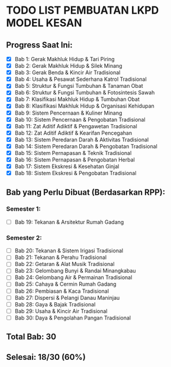 # TODO LIST PEMBUATAN LKPD MODEL KESAN

## Progress Saat Ini:
- [x] Bab 1: Gerak Makhluk Hidup & Tari Piring
- [x] Bab 2: Gerak Makhluk Hidup & Silek Minang  
- [x] Bab 3: Gerak Benda & Kincir Air Tradisional
- [x] Bab 4: Usaha & Pesawat Sederhana Katrol Tradisional
- [x] Bab 5: Struktur & Fungsi Tumbuhan & Tanaman Obat
- [x] Bab 6: Struktur & Fungsi Tumbuhan & Fotosintesis Sawah
- [x] Bab 7: Klasifikasi Makhluk Hidup & Tumbuhan Obat
- [x] Bab 8: Klasifikasi Makhluk Hidup & Organisasi Kehidupan
- [x] Bab 9: Sistem Pencernaan & Kuliner Minang
- [x] Bab 10: Sistem Pencernaan & Pengobatan Tradisional
- [x] Bab 11: Zat Aditif Adiktif & Pengawetan Tradisional
- [x] Bab 12: Zat Aditif Adiktif & Kearifan Pencegahan
- [x] Bab 13: Sistem Peredaran Darah & Aktivitas Tradisional
- [x] Bab 14: Sistem Peredaran Darah & Pengobatan Tradisional
- [x] Bab 15: Sistem Pernapasan & Teknik Tradisional
- [x] Bab 16: Sistem Pernapasan & Pengobatan Herbal
- [x] Bab 17: Sistem Ekskresi & Kesehatan Ginjal
- [x] Bab 18: Sistem Ekskresi & Pengobatan Tradisional

## Bab yang Perlu Dibuat (Berdasarkan RPP):

### Semester 1:
- [ ] Bab 19: Tekanan & Arsitektur Rumah Gadang

### Semester 2:
- [ ] Bab 20: Tekanan & Sistem Irigasi Tradisional
- [ ] Bab 21: Tekanan & Perahu Tradisional
- [ ] Bab 22: Getaran & Alat Musik Tradisional
- [ ] Bab 23: Gelombang Bunyi & Randai Minangkabau
- [ ] Bab 24: Gelombang Air & Permainan Tradisional
- [ ] Bab 25: Cahaya & Cermin Rumah Gadang
- [ ] Bab 26: Pembiasan & Kaca Tradisional
- [ ] Bab 27: Dispersi & Pelangi Danau Maninjau
- [ ] Bab 28: Gaya & Bajak Tradisional
- [ ] Bab 29: Usaha & Kincir Air Tradisional
- [ ] Bab 30: Daya & Pengolahan Pangan Tradisional

## Total Bab: 30
## Selesai: 18/30 (60%)
